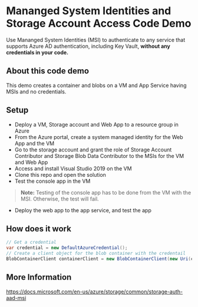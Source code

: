 # Mananged System Identities and Storage Account Access Code Demo

Use Mananged System Identities (MSI) to authenticate to any service that supports Azure AD authentication, including Key Vault, **without any credentials in your code.**

## About this code demo

This demo creates a container and blobs on a VM and App Service having MSIs and no credentials.

## Setup

- Deploy a VM, Storage account and Web App to a resource group in Azure
- From the Azure portal, create a system managed identity for the Web App and the VM
- Go to the storage account and grant the role of Storage Account Contributor and Storage Blob Data Contributor to the MSIs for the VM and Web App
- Access and install Visual Studio 2019 on the VM
- Clone this repo and open the solution
- Test the console app in the VM
> **Note:** Testing of the console app has to be done from the VM with the MSI. Otherwise, the test will fail.
- Deploy the web app to the app service, and test the app

## How does it work

```c#
// Get a credential 
var credential = new DefaultAzureCredential();
// Create a client object for the blob container with the credentail
BlobContainerClient containerClient = new BlobContainerClient(new Uri(containerEndpoint), credential);
```                                                                            

## More Information

https://docs.microsoft.com/en-us/azure/storage/common/storage-auth-aad-msi
